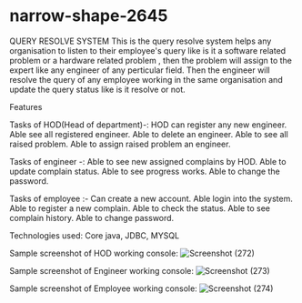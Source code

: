 # narrow-shape-2645

QUERY RESOLVE SYSTEM
This is the query resolve system helps any organisation to listen to their employee's query like is it a software related problem or a hardware related problem , then the problem will assign to the expert like any engineer of any perticular field. Then the engineer will resolve the query of any employee working in the same organisation and update the query status like is it resolve or not.


 Features
    
   Tasks of HOD(Head of department)-: 
   HOD can register any new engineer.
   Able see all registered engineer. 
   Able to delete an engineer. 
   Able to see all raised problem. 
   Able to assign raised problem an engineer.
    
  Tasks of engineer -:
  Able to see new assigned complains by HOD. 
  Able to update complain status. 
  Able to see progress works. 
  Able to change the password.
 
 
  Tasks of employee :- 
   Can create a new account. 
   Able login into the system. 
   Able to register a new complain. 
   Able to check the status. 
   Able to see complain history. 
   Able to change password.
    
  
  
  
  Technologies used: Core java, JDBC, MYSQL
 
 
   Sample screenshot of HOD working console:
    ![Screenshot (272)](https://user-images.githubusercontent.com/69399810/208312345-941e2d8f-1239-4fe6-a382-124f9c377e42.png)
    
 Sample screenshot of Engineer working console:
 ![Screenshot (273)](https://user-images.githubusercontent.com/69399810/208312367-798af41e-0ec9-4389-b849-cb4b05ee0d95.png)
 
  Sample screenshot of Employee working console:
  ![Screenshot (274)](https://user-images.githubusercontent.com/69399810/208312383-b39093ce-bb11-41fe-bfb6-2b17f7529fd1.png)
